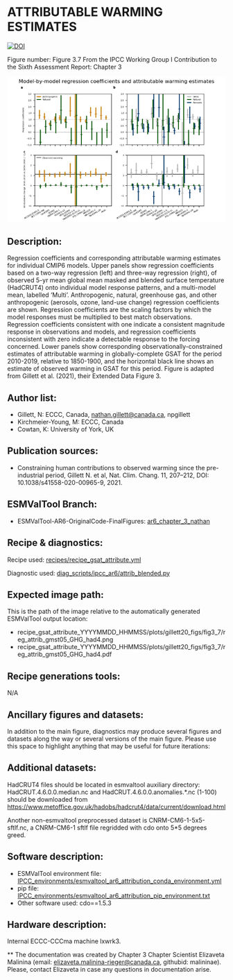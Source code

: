 
ATTRIBUTABLE WARMING ESTIMATES
============
[![DOI](https://zenodo.org/badge/DOI/10.5281/zenodo.6786710.svg)](https://doi.org/10.5281/zenodo.6786710)

Figure number: Figure 3.7
From the IPCC Working Group I Contribution to the Sixth Assessment Report: Chapter 3

![Figure 3.7](ar6_wg1_chap3_fig3_7_attributable_warming_estimates.png?raw=true)


Description:
------------
Regression coefficients and corresponding attributable warming estimates for individual CMIP6 models. Upper panels show regression coefficients based on a two-way regression (left) and three-way regression (right), of observed 5-yr mean global mean masked and blended surface temperature (HadCRUT4) onto individual model response patterns, and a multi-model mean, labelled ‘Multi’. Anthropogenic, natural, greenhouse gas, and other anthropogenic (aerosols, ozone, land-use change) regression coefficients are shown. Regression coefficients are the scaling factors by which the model responses must be multiplied to best match observations. Regression coefficients consistent with one indicate a consistent magnitude response in observations and models, and regression coefficients inconsistent with zero indicate a detectable response to the forcing concerned. Lower panels show corresponding observationally-constrained estimates of attributable warming in globally-complete GSAT for the period 2010-2019, relative to 1850-1900, and the horizontal black line shows an estimate of observed warming in GSAT for this period. Figure is adapted from Gillett et al. (2021), their Extended Data Figure 3.


Author list:
------------
- Gillett, N: ECCC, Canada, nathan.gillett@canada.ca, npgillett
- Kirchmeier-Young, M: ECCC, Canada
- Cowtan, K: University of York, UK


Publication sources:
--------------------
- Constraining human contributions to observed warming since the pre-industrial period, Gillett N. et al, Nat. Clim. Chang. 11, 207–212, DOI: 10.1038/s41558-020-00965-9, 2021. 


ESMValTool Branch:
------------------
- ESMValTool-AR6-OriginalCode-FinalFigures: [ar6_chapter_3_nathan](https://github.com/ipcc-wgi/ESMValTool-AR6-OriginalCode-FinalFigures/tree/ar6_chapter_3_nathan)


Recipe & diagnostics:
---------------------
Recipe used: [recipes/recipe_gsat_attribute.yml](https://github.com/ipcc-wgi/ESMValTool-AR6-OriginalCode-FinalFigures/blob/ar6_chapter_3_nathan/esmvaltool/recipes/recipe_gsat_attribute.yml)

Diagnostic used: [diag_scripts/ipcc_ar6/attrib_blended.py](https://github.com/ipcc-wgi/ESMValTool-AR6-OriginalCode-FinalFigures/tree/ar6_chapter_3_nathan/esmvaltool/diag_scripts/ipcc_ar6/attrib_blended.py)


Expected image path:
--------------------
This is the path of the image relative to the automatically generated ESMValTool output location:
- recipe_gsat_attribute_YYYYMMDD_HHMMSS/plots/gillett20_figs/fig3_7/reg_attrib_gmst05_GHG_had4.png
- recipe_gsat_attribute_YYYYMMDD_HHMMSS/plots/gillett20_figs/fig3_7/reg_attrib_gmst05_GHG_had4.pdf


Recipe generations tools: 
-------------------------
N/A


Ancillary figures and datasets:
-------------------------------
In addition to the main figure, diagnostics may produce several figures and datasets along the way or several versions of the main figure. Please use this space to highlight anything that may be useful for future iterations:


Additional datasets:
--------------------
HadCRUT4 files should be located in esmvaltool auxiliary directory:
HadCRUT.4.6.0.0.median.nc and HadCRUT.4.6.0.0.anomalies.*.nc (1-100) should be downloaded from https://www.metoffice.gov.uk/hadobs/hadcrut4/data/current/download.html 

Another non-esmvaltool preprocessed dataset is CNRM-CM6-1-5x5-sftlf.nc, a CNRM-CM6-1 sftlf file regridded with cdo onto 5*5 degrees greed. 
 
Software description:
---------------------
- ESMValTool environment file: [IPCC_environments/esmvaltool_ar6_attribution_conda_environment.yml](https://github.com/ipcc-wgi/ESMValTool-AR6-OriginalCode-FinalFigures/blob/main/IPCC_environments/esmvaltool_ar6_attribution_conda_environment.yml)
- pip file: [IPCC_environments/esmvaltool_ar6_attribution_pip_environment.txt](https://github.com/ipcc-wgi/ESMValTool-AR6-OriginalCode-FinalFigures/blob/main/IPCC_environments/esmvaltool_ar6_attribution_pip_environment.txt)
- Other software used: cdo==1.5.3


Hardware description:
---------------------
Internal ECCC-CCCma machine lxwrk3.

** The documentation was created by Chapter 3 Chapter Scientist Elizaveta Malinina (email: elizaveta.malinina-rieger@canada.ca, githubid: malininae). Please, contact Elizaveta in case any questions in documentation arise.
